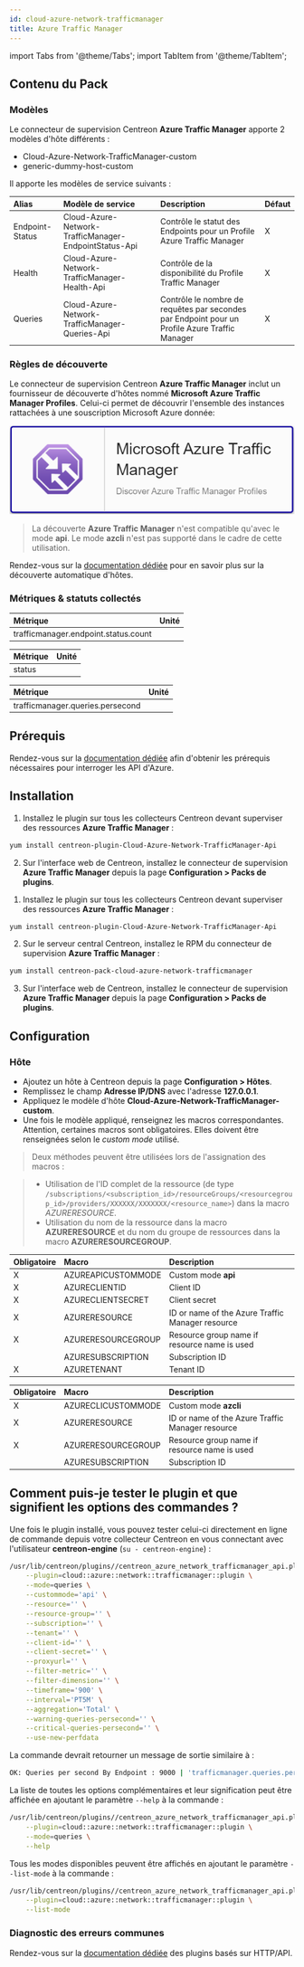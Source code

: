 ```yaml
---
id: cloud-azure-network-trafficmanager
title: Azure Traffic Manager
---
```

import Tabs from '@theme/Tabs';
import TabItem from '@theme/TabItem';


## Contenu du Pack

### Modèles

Le connecteur de supervision Centreon **Azure Traffic Manager** apporte 2 modèles d'hôte différents :

* Cloud-Azure-Network-TrafficManager-custom
* generic-dummy-host-custom

Il apporte les modèles de service suivants :

| Alias           | Modèle de service                                     | Description                                                                                    | Défaut |
|:----------------|:------------------------------------------------------|:-----------------------------------------------------------------------------------------------|:-------|
| Endpoint-Status | Cloud-Azure-Network-TrafficManager-EndpointStatus-Api | Contrôle le statut des Endpoints pour un Profile Azure Traffic Manager                         | X      |
| Health          | Cloud-Azure-Network-TrafficManager-Health-Api         | Contrôle de la disponibilité du Profile Traffic Manager                                        | X      |
| Queries         | Cloud-Azure-Network-TrafficManager-Queries-Api        | Contrôle le nombre de requêtes par secondes par Endpoint pour un Profile Azure Traffic Manager | X      |

### Règles de découverte

Le connecteur de supervision Centreon **Azure Traffic Manager** inclut un fournisseur de découverte
d'hôtes nommé **Microsoft Azure Traffic Manager Profiles**. Celui-ci permet de découvrir l'ensemble des instances
rattachées à une souscription Microsoft Azure donnée:

![image](../../../assets/integrations/plugin-packs/procedures/cloud-azure-network-trafficmanager-provider.png)

> La découverte **Azure Traffic Manager** n'est compatible qu'avec le mode **api**. Le mode **azcli** n'est pas supporté dans le cadre
> de cette utilisation.

Rendez-vous sur la [documentation dédiée](/docs/monitoring/discovery/hosts-discovery)
pour en savoir plus sur la découverte automatique d'hôtes.

### Métriques & statuts collectés

<Tabs groupId="sync">
<TabItem value="Endpoint-Status" label="Endpoint-Status">

| Métrique                             | Unité |
|:-------------------------------------|:------|
| trafficmanager.endpoint.status.count |       |

</TabItem>
<TabItem value="Health" label="Health">

| Métrique    | Unité |
|:------------|:------|
| status      |       |

</TabItem>
<TabItem value="Queries" label="Queries">

| Métrique                         | Unité |
|:---------------------------------|:------|
| trafficmanager.queries.persecond |       |

</TabItem>
</Tabs>

## Prérequis

Rendez-vous sur la [documentation dédiée](../getting-started/how-to-guides/azure-credential-configuration.md) afin d'obtenir les prérequis nécessaires pour interroger les API d'Azure.

## Installation

<Tabs groupId="sync">
<TabItem value="Online License" label="Online License">

1. Installez le plugin sur tous les collecteurs Centreon devant superviser des ressources **Azure Traffic Manager** :

```bash
yum install centreon-plugin-Cloud-Azure-Network-TrafficManager-Api
```

2. Sur l'interface web de Centreon, installez le connecteur de supervision **Azure Traffic Manager** depuis la page **Configuration > Packs de plugins**.

</TabItem>
<TabItem value="Offline License" label="Offline License">

1. Installez le plugin sur tous les collecteurs Centreon devant superviser des ressources **Azure Traffic Manager** :

```bash
yum install centreon-plugin-Cloud-Azure-Network-TrafficManager-Api
```

2. Sur le serveur central Centreon, installez le RPM du connecteur de supervision **Azure Traffic Manager** :

```bash
yum install centreon-pack-cloud-azure-network-trafficmanager
```

3. Sur l'interface web de Centreon, installez le connecteur de supervision **Azure Traffic Manager** depuis la page **Configuration > Packs de plugins**.

</TabItem>
</Tabs>

## Configuration

### Hôte

* Ajoutez un hôte à Centreon depuis la page **Configuration > Hôtes**.
* Remplissez le champ **Adresse IP/DNS** avec l'adresse **127.0.0.1**.
* Appliquez le modèle d'hôte **Cloud-Azure-Network-TrafficManager-custom**.
* Une fois le modèle appliqué, renseignez les macros correspondantes. Attention, certaines macros sont obligatoires. Elles doivent être renseignées selon le *custom mode* utilisé.

> Deux méthodes peuvent être utilisées lors de l'assignation des macros :

>
> * Utilisation de l'ID complet de la ressource (de type `/subscriptions/<subscription_id>/resourceGroups/<resourcegroup_id>/providers/XXXXXX/XXXXXXX/<resource_name>`) dans la macro *AZURERESOURCE*.
> * Utilisation du nom de la ressource dans la macro **AZURERESOURCE** et du nom du groupe de ressources dans la macro **AZURERESOURCEGROUP**.

<Tabs groupId="sync">
<TabItem value="Azure Monitor API" label="Azure Monitor API">

| Obligatoire | Macro              | Description                                      |
|:------------|:-------------------|:-------------------------------------------------|
| X           | AZUREAPICUSTOMMODE | Custom mode **api**                              |
| X           | AZURECLIENTID      | Client ID                                        |
| X           | AZURECLIENTSECRET  | Client secret                                    |
| X           | AZURERESOURCE      | ID or name of the Azure Traffic Manager resource |
| X           | AZURERESOURCEGROUP | Resource group name if resource name is used     |
|             | AZURESUBSCRIPTION  | Subscription ID                                  |
| X           | AZURETENANT        | Tenant ID                                        |

</TabItem>
<TabItem value="Azure AZ CLI" label="Azure AZ CLI">

| Obligatoire | Macro              | Description                                      |
|:------------|:-------------------|:-------------------------------------------------|
| X           | AZURECLICUSTOMMODE | Custom mode **azcli**                            |
| X           | AZURERESOURCE      | ID or name of the Azure Traffic Manager resource |
| X           | AZURERESOURCEGROUP | Resource group name if resource name is used     |
|             | AZURESUBSCRIPTION  | Subscription ID                                  |

</TabItem>
</Tabs>

## Comment puis-je tester le plugin et que signifient les options des commandes ?

Une fois le plugin installé, vous pouvez tester celui-ci directement en ligne
de commande depuis votre collecteur Centreon en vous connectant avec
l'utilisateur **centreon-engine** (`su - centreon-engine`) :

```bash
/usr/lib/centreon/plugins//centreon_azure_network_trafficmanager_api.pl \
    --plugin=cloud::azure::network::trafficmanager::plugin \
    --mode=queries \
    --custommode='api' \
    --resource='' \
    --resource-group='' \
    --subscription='' \
    --tenant='' \
    --client-id='' \
    --client-secret='' \
    --proxyurl='' \
    --filter-metric='' \
    --filter-dimension='' \
    --timeframe='900' \
    --interval='PT5M' \
    --aggregation='Total' \
    --warning-queries-persecond='' \
    --critical-queries-persecond='' \
    --use-new-perfdata
```

La commande devrait retourner un message de sortie similaire à :

```bash
OK: Queries per second By Endpoint : 9000 | 'trafficmanager.queries.persecond'=9000;;;0; 
```

La liste de toutes les options complémentaires et leur signification peut être
affichée en ajoutant le paramètre `--help` à la commande :

```bash
/usr/lib/centreon/plugins//centreon_azure_network_trafficmanager_api.pl \
    --plugin=cloud::azure::network::trafficmanager::plugin \
    --mode=queries \
    --help
```

Tous les modes disponibles peuvent être affichés en ajoutant le paramètre
`--list-mode` à la commande :

```bash
/usr/lib/centreon/plugins//centreon_azure_network_trafficmanager_api.pl \
    --plugin=cloud::azure::network::trafficmanager::plugin \
    --list-mode
```

### Diagnostic des erreurs communes

Rendez-vous sur la [documentation dédiée](../getting-started/how-to-guides/troubleshooting-plugins.md#http-and-api-checks)
des plugins basés sur HTTP/API.